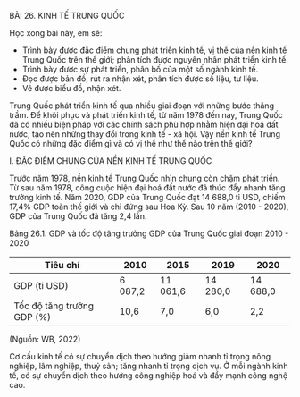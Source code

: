 BÀI 26. KINH TẾ TRUNG QUỐC

Học xong bài này, em sẽ:
- Trình bày được đặc điểm chung phát triển kinh tế, vị thế của nền kinh tế Trung Quốc trên thế giới; phân tích được nguyên nhân phát triển kinh tế.
- Trình bày được sự phát triển, phân bố của một số ngành kinh tế.
- Đọc được bản đồ, rút ra nhận xét, phân tích được số liệu, tư liệu.
- Vẽ được biểu đồ, nhận xét.

Trung Quốc phát triển kinh tế qua nhiều giai đoạn với những bước thăng trầm. Để khôi phục và phát triển kinh tế, từ năm 1978 đến nay, Trung Quốc đã có nhiều biện pháp với các chính sách phù hợp nhằm hiện đại hoá đất nước, tạo nên những thay đổi trong kinh tế - xã hội. Vậy nền kinh tế Trung Quốc có những đặc điểm gì và có vị thế như thế nào trên thế giới?

I. ĐẶC ĐIỂM CHUNG CỦA NỀN KINH TẾ TRUNG QUỐC

Trước năm 1978, nền kinh tế Trung Quốc nhìn chung còn chậm phát triển. Từ sau năm 1978, công cuộc hiện đại hoá đất nước đã thúc đẩy nhanh tăng trưởng kinh tế. Năm 2020, GDP của Trung Quốc đạt 14 688,0 tỉ USD, chiếm 17,4% GDP toàn thế giới và chỉ đứng sau Hoa Kỳ. Sau 10 năm (2010 - 2020), GDP của Trung Quốc đã tăng 2,4 lần.

Bảng 26.1. GDP và tốc độ tăng trưởng GDP của Trung Quốc giai đoạn 2010 - 2020

| Tiêu chí | 2010 | 2015 | 2019 | 2020 |
|----------|------|------|------|------|
| GDP (tỉ USD) | 6 087,2 | 11 061,6 | 14 280,0 | 14 688,0 |
| Tốc độ tăng trưởng GDP (%) | 10,6 | 7,0 | 6,0 | 2,2 |

(Nguồn: WB, 2022)

Cơ cấu kinh tế có sự chuyển dịch theo hướng giảm nhanh tỉ trọng nông nghiệp, lâm nghiệp, thuỷ sản; tăng nhanh tỉ trọng dịch vụ. Ở mỗi ngành kinh tế, có sự chuyển dịch theo hướng công nghiệp hoá và đẩy mạnh công nghệ cao.